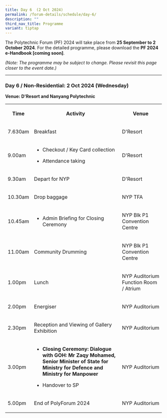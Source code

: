 ```yaml
---
title: Day 6  (2 Oct 2024)
permalink: /forum-details/schedule/day-6/
description: ""
third_nav_title: Programme
variant: tiptap
---
```

<p>The Polytechnic Forum (PF) 2024 will take place from <strong>25 September to 2 October 2024</strong>.
For the detailed programme, please download the <strong>PF 2024 e-Handbook [coming soon]</strong>.</p>
<p><em>(Note: The programme may be subject to change. Please revisit this page closer to the event date.)</em>
</p>
<hr>
<h3><strong>Day 6 / Non-Residential: 2 Oct 2024 (Wednesday)</strong></h3>
<p><strong>Venue: D'Resort and Nanyang Polytechnic</strong>
</p>
<table style="minWidth: 75px">
<colgroup>
<col>
<col>
<col>
</colgroup>
<tbody>
<tr>
<th rowspan="1" colspan="1">
<p>Time</p>
</th>
<th rowspan="1" colspan="1">
<p>Activity</p>
</th>
<th rowspan="1" colspan="1">
<p>Venue</p>
</th>
</tr>
<tr>
<td rowspan="1" colspan="1">
<p>7.630am</p>
</td>
<td rowspan="1" colspan="1">
<p>Breakfast</p>
</td>
<td rowspan="1" colspan="1">
<p>D'Resort</p>
</td>
</tr>
<tr>
<td rowspan="1" colspan="1">
<p>9.00am</p>
</td>
<td rowspan="1" colspan="1">
<ul data-tight="true" class="tight">
<li>
<p>Checkout / Key Card collection</p>
</li>
<li>
<p>Attendance taking</p>
</li>
</ul>
</td>
<td rowspan="1" colspan="1">
<p>D'Resort</p>
</td>
</tr>
<tr>
<td rowspan="1" colspan="1">
<p>9.30am</p>
</td>
<td rowspan="1" colspan="1">
<p>Depart for NYP</p>
</td>
<td rowspan="1" colspan="1">
<p>D'Resort</p>
</td>
</tr>
<tr>
<td rowspan="1" colspan="1">
<p>10.30am</p>
</td>
<td rowspan="1" colspan="1">
<p>Drop baggage</p>
</td>
<td rowspan="1" colspan="1">
<p>NYP TFA</p>
</td>
</tr>
<tr>
<td rowspan="1" colspan="1">
<p>10.45am</p>
</td>
<td rowspan="1" colspan="1">
<ul data-tight="true" class="tight">
<li>
<p>Admin Briefing for Closing Ceremony</p>
</li>
</ul>
</td>
<td rowspan="1" colspan="1">
<p>NYP Blk P1 Convention Centre</p>
</td>
</tr>
<tr>
<td rowspan="1" colspan="1">
<p>11.00am</p>
</td>
<td rowspan="1" colspan="1">
<p>Community Drumming</p>
</td>
<td rowspan="1" colspan="1">
<p>NYP Blk P1 Convention Centre</p>
</td>
</tr>
<tr>
<td rowspan="1" colspan="1">
<p>1.00pm</p>
</td>
<td rowspan="1" colspan="1">
<p>Lunch</p>
</td>
<td rowspan="1" colspan="1">
<p>NYP Auditorium Function Room / Atrium</p>
</td>
</tr>
<tr>
<td rowspan="1" colspan="1">
<p>2.00pm</p>
</td>
<td rowspan="1" colspan="1">
<p>Energiser</p>
</td>
<td rowspan="1" colspan="1">
<p>NYP Auditorium</p>
</td>
</tr>
<tr>
<td rowspan="1" colspan="1">
<p>2.30pm</p>
</td>
<td rowspan="1" colspan="1">
<p>Reception and Viewing&nbsp;of Gallery Exhibition</p>
</td>
<td rowspan="1" colspan="1">
<p>NYP Auditorium</p>
</td>
</tr>
<tr>
<td rowspan="1" colspan="1">
<p>3.00pm</p>
</td>
<td rowspan="1" colspan="1">
<ul data-tight="true" class="tight">
<li>
<p><strong>Closing Ceremony: Dialogue with GOH: Mr Zaqy Mohamed, Senior Minister of State for Ministry for Defence and Ministry for Manpower</strong>
</p>
</li>
<li>
<p>Handover to SP
<br>
</p>
</li>
</ul>
</td>
<td rowspan="1" colspan="1">
<p>NYP Auditorium</p>
</td>
</tr>
<tr>
<td rowspan="1" colspan="1">
<p>5.00pm</p>
</td>
<td rowspan="1" colspan="1">
<p>End of PolyForum 2024</p>
</td>
<td rowspan="1" colspan="1">
<p>NYP Auditorium</p>
</td>
</tr>
</tbody>
</table>
<p></p>